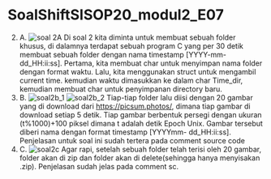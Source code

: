 # SoalShiftSISOP20_modul2_E07
2. A. ![soal 2A](https://user-images.githubusercontent.com/61625353/76606273-8d3d2e80-6544-11ea-8766-c16cf232d46a.PNG)
Di soal 2 kita diminta untuk membuat sebuah folder khusus, di dalamnya terdapat sebuah program C yang per 30 detik membuat sebuah folder dengan nama timestamp [YYYY-mm-dd_HH:ii:ss]. Pertama, kita membuat char untuk menyimpan nama folder dengan format waktu. Lalu, kita menggunakan struct untuk mengambil current time. kemudian waktu dimasukkan ke dalam char Time_dir, kemudian membuat char untuk penyimpanan directory baru.
2. B. ![soal2b_1](https://user-images.githubusercontent.com/61625353/76607628-dc845e80-6546-11ea-8e5d-f51082472506.PNG)
![soal2b_2](https://user-images.githubusercontent.com/61625353/76607662-eefe9800-6546-11ea-9440-b1e38edca090.PNG)
Tiap-tiap folder lalu diisi dengan 20 gambar yang di download dari https://picsum.photos/, dimana tiap gambar di download setiap 5 detik. Tiap gambar berbentuk persegi dengan ukuran (t%1000)+100 piksel dimana t adalah detik Epoch Unix. Gambar tersebut diberi nama dengan format timestamp [YYYYmm- dd_HH:ii:ss]. Penjelasan untuk soal ini sudah tertera pada comment source code
2. C. ![soal2c](https://user-images.githubusercontent.com/61625353/76607956-68968600-6547-11ea-9071-ad4e338b9c19.PNG)
Agar rapi, setelah sebuah folder telah terisi oleh 20 gambar, folder akan di zip dan folder akan di delete(sehingga hanya menyisakan .zip). Penjelasan sudah jelas pada comment sc.
